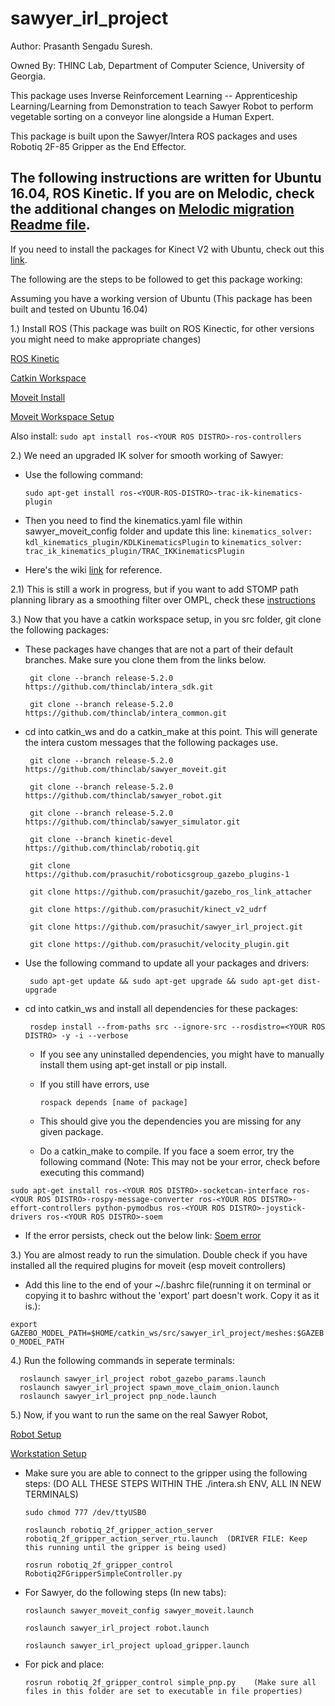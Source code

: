 # sawyer_irl_project
Author: Prasanth Sengadu Suresh.

Owned By: THINC Lab, Department of Computer Science,
          University of Georgia.

This package uses Inverse Reinforcement Learning -- Apprenticeship Learning/Learning from Demonstration to teach Sawyer Robot to perform vegetable sorting on a conveyor line alongside a Human Expert.

This package is built upon the Sawyer/Intera ROS packages and uses Robotiq 2F-85 Gripper as the End Effector.
## The following instructions are written for Ubuntu 16.04, ROS Kinetic. If you are on Melodic, check the additional changes on [Melodic migration Readme file](https://github.com/prasuchit/sawyer_irl_project/blob/master/Melodic_Migration_Readme.md).

If you need to install the packages for Kinect V2 with Ubuntu, check out this [link](https://github.com/prasuchit/sawyer_irl_project/blob/master/Kinect_install_readme.md).

The following are the steps to be followed to get this package working:

  Assuming you have a working version of Ubuntu (This package has been built and tested on Ubuntu 16.04)
  
  1.) Install ROS (This package was built on ROS Kinectic, for other versions you might need to make appropriate changes)
  
   [ROS Kinetic](https://wiki.ros.org/kinetic/Installation/Ubuntu)
      
   [Catkin Workspace](https://wiki.ros.org/catkin/Tutorials/create_a_workspace)
      
   [Moveit Install](https://moveit.ros.org/install/)
   
   [Moveit Workspace Setup](https://ros-planning.github.io/moveit_tutorials/doc/getting_started/getting_started.html)
   
   Also install:
          `sudo apt install ros-<YOUR ROS DISTRO>-ros-controllers`
   
  2.) We need an upgraded IK solver for smooth working of Sawyer:
  
   - Use the following command:
   
     `sudo apt-get install ros-<YOUR-ROS-DISTRO>-trac-ik-kinematics-plugin`
     
   - Then you need to find the kinematics.yaml file within sawyer_moveit_config folder and update this line: 
   `kinematics_solver: kdl_kinematics_plugin/KDLKinematicsPlugin` to `kinematics_solver: trac_ik_kinematics_plugin/TRAC_IKKinematicsPlugin`
  
   - Here's the wiki [link](https://ros-planning.github.io/moveit_tutorials/doc/trac_ik/trac_ik_tutorial.html) for reference.
   
  2.1) This is still a work in progress, but if you want to add STOMP path planning library as a smoothing filter over OMPL, check these [instructions](https://github.com/prasuchit/sawyer_irl_project/blob/master/OMPL-STOMP_smoothing_filter.md)
      
  3.) Now that you have a catkin workspace setup, in you src folder, git clone the following packages:
  
   - These packages have changes that are not a part of their default branches. Make sure you clone them from the links below.
          
          git clone --branch release-5.2.0 https://github.com/thinclab/intera_sdk.git
      
          git clone --branch release-5.2.0 https://github.com/thinclab/intera_common.git

      
   - cd into catkin_ws and do a catkin_make at this point. This will generate the intera custom messages that the following packages use.
   
          git clone --branch release-5.2.0 https://github.com/thinclab/sawyer_moveit.git
      
          git clone --branch release-5.2.0 https://github.com/thinclab/sawyer_robot.git
      
          git clone --branch release-5.2.0 https://github.com/thinclab/sawyer_simulator.git
      
          git clone --branch kinetic-devel https://github.com/thinclab/robotiq.git
      
          git clone https://github.com/prasuchit/roboticsgroup_gazebo_plugins-1
      
          git clone https://github.com/prasuchit/gazebo_ros_link_attacher
      
          git clone https://github.com/prasuchit/kinect_v2_udrf
          
          git clone https://github.com/prasuchit/sawyer_irl_project.git
          
          git clone https://github.com/prasuchit/velocity_plugin.git
          
   - Use the following command to update all your packages and drivers:
   
          sudo apt-get update && sudo apt-get upgrade && sudo apt-get dist-upgrade

   - cd into catkin_ws and install all dependencies for these packages: 

          rosdep install --from-paths src --ignore-src --rosdistro=<YOUR ROS DISTRO> -y -i --verbose

     - If you see any uninstalled dependencies, you might have to manually install them using apt-get install or pip install.
     - If you still have errors, use 

           rospack depends [name of package]
 
     - This should give you the dependencies you are missing for any given package.
     - Do a catkin_make to compile. If you face a soem error, try the following command (Note: This may not be your error, check before executing this command)
     
    sudo apt-get install ros-<YOUR ROS DISTRO>-socketcan-interface ros-<YOUR ROS DISTRO>-rospy-message-converter ros-<YOUR ROS DISTRO>-effort-controllers python-pymodbus ros-<YOUR ROS DISTRO>-joystick-drivers ros-<YOUR ROS DISTRO>-soem
    
   - If the error persists, check out the below link:
                    [Soem error](https://github.com/tork-a/minas/issues/64)
     
  3.) You are almost ready to run the simulation. Double check if you have installed all the required plugins for moveit (esp moveit controllers)
  
   - Add this line to the end of your ~/.bashrc file(running it on terminal or copying it to bashrc without the 'export' part doesn't work. Copy it as it is.): 
   
   `export GAZEBO_MODEL_PATH=$HOME/catkin_ws/src/sawyer_irl_project/meshes:$GAZEBO_MODEL_PATH`
   
  4.) Run the following commands in seperate terminals:

      roslaunch sawyer_irl_project robot_gazebo_params.launch
      roslaunch sawyer_irl_project spawn_move_claim_onion.launch
      roslaunch sawyer_irl_project pnp_node.launch
 
  5.) Now, if you want to run the same on the real Sawyer Robot,
  
   [Robot Setup](http://sdk.rethinkrobotics.com/intera/Robot_Setup)
        
   [Workstation Setup](http://sdk.rethinkrobotics.com/intera/Workstation_Setup)
        
   - Make sure you are able to connect to the gripper using the following steps: (DO ALL THESE STEPS WITHIN THE ./intera.sh ENV, ALL IN NEW TERMINALS)
        
         sudo chmod 777 /dev/ttyUSB0
          
         roslaunch robotiq_2f_gripper_action_server robotiq_2f_gripper_action_server_rtu.launch  (DRIVER FILE: Keep this running until the gripper is being used)
          
         rosrun robotiq_2f_gripper_control Robotiq2FGripperSimpleController.py 
         
   - For Sawyer, do the following steps (In new tabs):
        
         roslaunch sawyer_moveit_config sawyer_moveit.launch
        
         roslaunch sawyer_irl_project robot.launch
          
         roslaunch sawyer_irl_project upload_gripper.launch
   - For pick and place:
        
         rosrun robotiq_2f_gripper_control simple_pnp.py    (Make sure all files in this folder are set to executable in file properties)
